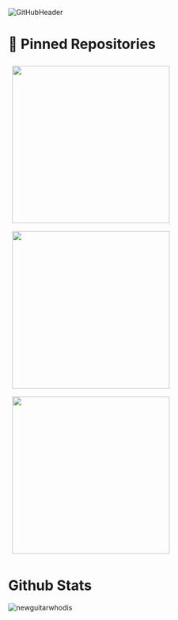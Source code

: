 ![GitHubHeader](https://user-images.githubusercontent.com/71737224/142645963-325a1a45-4dc5-4605-9b46-3a6b154434e8.png)

<h1>📌 Pinned Repositories</h1>

<a href="https://github.com/NewGuitarWhoDis/conor-westley.co.uk">
  <img align="center" style="margin:0.5rem; width: 318px;" src="https://github-readme-stats.vercel.app/api/pin/?username=newguitarwhodis&repo=conor-westley.co.uk&title_color=ffffff&text_color=c9cacc&icon_color=4AB197&bg_color=1A2B34" />
</a>
<a href="https://github.com/NewGuitarWhoDis/Enchanted-Client">
  <img align="center" style="margin:0.5rem; width: 318px;" src="https://github-readme-stats.vercel.app/api/pin/?username=newguitarwhodis&repo=Enchanted-Client&title_color=ffffff&text_color=c9cacc&icon_color=4AB197&bg_color=1A2B34" />
</a>
<a href="https://github.com/FlyeCorp/Flyechat-Releases">
  <img align="center" style="margin:0.5rem; width: 318px;" src="https://github-readme-stats.vercel.app/api/pin/?username=FlyeCorp&repo=Flyechat-Releases&title_color=ffffff&text_color=c9cacc&icon_color=4AB197&bg_color=1A2B34" />
</a>

<h1>Github Stats</h1>

<p align='center'>
  <img align="left" src="https://github-readme-stats.vercel.app/api/top-langs?username=newguitarwhodis&show_icons=true&title_color=fff&icon_color=79ff97&text_color=efefef&bg_color=1a2b34" alt="newguitarwhodis" />
</p>
